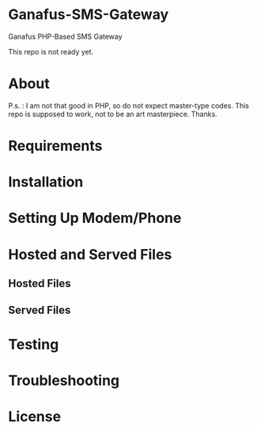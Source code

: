 # Ganafus-SMS-Gateway
Ganafus PHP-Based SMS Gateway

This repo is not ready yet.

# About


P.s. :
I am not that good in PHP, so do not expect master-type codes.
This repo is supposed to work, not to be an art masterpiece. 
Thanks.

# Requirements

# Installation

# Setting Up Modem/Phone

# Hosted and Served Files
## Hosted Files
## Served Files

# Testing

# Troubleshooting

# License